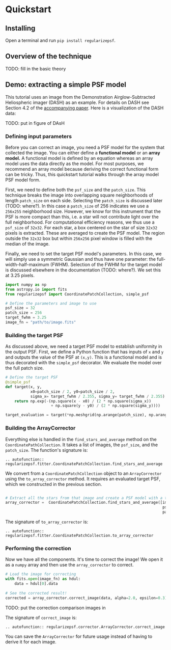 # Quickstart

## Installing
Open a terminal and run `pip install regularizepsf`. 

## Overview of the technique
TODO: fill in the basic theory

## Demo: extracting a simple PSF model
This tutorial uses an image from the Demonstration Airglow-Subtracted Heliospheric
imager (DASH) as an example. For details on DASH see Section 4.2 of the [accompanying paper](`https://ui.adsabs.harvard.edu/abs/2022arXiv221202594H`).
Here is a visualization of the DASH data:

TODO: put in figure of DAsH

### Defining input parameters
Before you can correct an image, you need a PSF model for the system that collected the image. 
You can either define a **functional model** or an **array model.** A functional
model is defined by an equation whereas an array model uses the data directly as the model. 
For most purposes, we recommend an array model because deriving the correct functional form 
can be tricky. Thus, this quickstart tutorial walks through the array model PSF model form.

First, we need to define both the `psf_size` and the `patch_size`. This technique breaks the image into 
overlapping square neighborhoods of length `patch_size` on each side. Selecting the `patch_size` is discussed
later (TODO: where?). In this case a `patch_size` of 256 indicates we use a `256x255` neighborhood size. However, we know for 
this instrument that the PSF is more compact than this, i.e. a star will not contribute light over the full neighborhood. 
For computational efficiency reasons, we thus use a `psf_size` of `32x32`. For each star, a box centered on the star
of size `32x32` pixels is extracted. These are averaged to create the PSF model. The region outside the `32x32` box but 
within `256x256` pixel window is filled with the median of the image.

Finally, we need to set the target PSF model's parameters. In this case, we will simply use a 
symmetric Gaussian and thus have one parameter: the full-width-half-maximum (FWHM). Selection of the FWHM for the target
model is discussed elsewhere in the documentation (TODO: where?). We set this at 3.25 pixels. 
```py
import numpy as np
from astropy.io import fits
from regularizepsf import CoordinatePatchCollection, simple_psf

# Define the parameters and image to use
psf_size = 32
patch_size = 256
target_fwhm = 3.25
image_fn = "path/to/image.fits"
```

### Building the target PSF
As discussed above, we need a target PSF model to establish uniformity in the output PSF. First, we define
a Python function that has inputs of `x` and `y` and outputs the value of the PSF at `(x,y)`. 
This is a functional model and is thus decorated with the `simple_psf` decorator. We evaluate the model over the full 
patch size. 
```py
# Define the target PSF
@simple_psf
def target(x, y, 
           x0=patch_size / 2, y0=patch_size / 2, 
           sigma_x= target_fwhm / 2.355, sigma_y= target_fwhm / 2.355):
    return np.exp(-(np.square(x - x0) / (2 * np.square(sigma_x)) 
                    + np.square(y - y0) / (2 * np.square(sigma_y))))

target_evaluation = target(*np.meshgrid(np.arange(patch_size), np.arange(patch_size)))
```

### Building the ArrayCorrector
Everything else is handled in the `find_stars_and_average` method on the `CoordinatePathCollection`. 
It takes a list of images, the `psf_size`, and the `patch_size`. The function's signature is:

```{eval-rst}
.. autofunction:: regularizepsf.fitter.CoordinatePatchCollection.find_stars_and_average
```


We convert from a `CoordinatePatchCollection` object
to an `ArrayCorrector` using the `to_array_corrector` method. It requires an evaluated target PSF, which we constructed
in the previous section.
```py

# Extract all the stars from that image and create a PSF model with a target PSF
array_corrector =  CoordinatePatchCollection.find_stars_and_average([image_fn], 
                                                                     psf_size, 
                                                                     patch_size).to_array_corrector(target_evaluation)
```

The signature of `to_array_corrector` is:
```{eval-rst}
.. autofunction:: regularizepsf.fitter.CoordinatePatchCollection.to_array_corrector
```

### Performing the correction
Now we have all the components. It's time to correct the image! We open it as a `numpy` array and then use the
`array_corrector` to correct. 

```py
# Load the image for correcting
with fits.open(image_fn) as hdul:
    data = hdul[0].data
    
# See the corrected result! 
corrected = array_corrector.correct_image(data, alpha=2.0, epsilon=0.3)
```

TODO: put the correction comparison images in

The signature of `correct_image` is:
```{eval-rst}
.. autofunction:: regularizepsf.corrector.ArrayCorrector.correct_image
```

You can save the `ArrayCorrector` for future usage instead of having to derive it for each image. 
